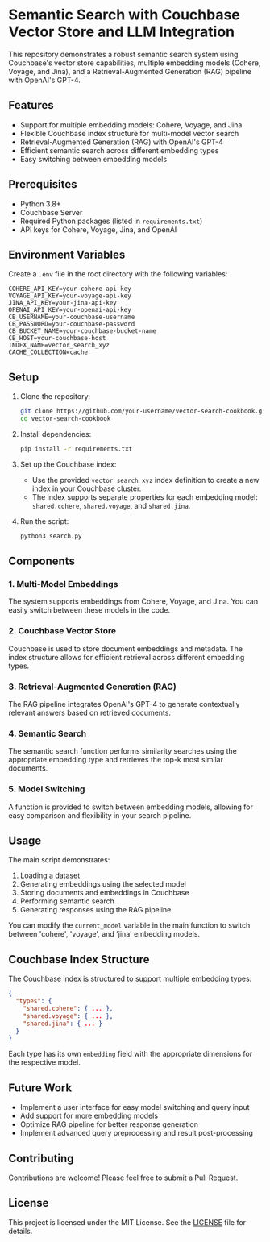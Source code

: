 # Semantic Search with Couchbase Vector Store and LLM Integration

This repository demonstrates a robust semantic search system using Couchbase's vector store capabilities, multiple embedding models (Cohere, Voyage, and Jina), and a Retrieval-Augmented Generation (RAG) pipeline with OpenAI's GPT-4.

## Features

- Support for multiple embedding models: Cohere, Voyage, and Jina
- Flexible Couchbase index structure for multi-model vector search
- Retrieval-Augmented Generation (RAG) with OpenAI's GPT-4
- Efficient semantic search across different embedding types
- Easy switching between embedding models

## Prerequisites

- Python 3.8+
- Couchbase Server
- Required Python packages (listed in `requirements.txt`)
- API keys for Cohere, Voyage, Jina, and OpenAI

## Environment Variables

Create a `.env` file in the root directory with the following variables:

```plaintext
COHERE_API_KEY=your-cohere-api-key
VOYAGE_API_KEY=your-voyage-api-key
JINA_API_KEY=your-jina-api-key
OPENAI_API_KEY=your-openai-api-key
CB_USERNAME=your-couchbase-username
CB_PASSWORD=your-couchbase-password
CB_BUCKET_NAME=your-couchbase-bucket-name
CB_HOST=your-couchbase-host
INDEX_NAME=vector_search_xyz
CACHE_COLLECTION=cache
```

## Setup

1. Clone the repository:
   ```bash
   git clone https://github.com/your-username/vector-search-cookbook.git
   cd vector-search-cookbook
   ```

2. Install dependencies:
   ```bash
   pip install -r requirements.txt
   ```

3. Set up the Couchbase index:
   - Use the provided `vector_search_xyz` index definition to create a new index in your Couchbase cluster.
   - The index supports separate properties for each embedding model: `shared.cohere`, `shared.voyage`, and `shared.jina`.

4. Run the script:
   ```bash
   python3 search.py
   ```

## Components

### 1. Multi-Model Embeddings
The system supports embeddings from Cohere, Voyage, and Jina. You can easily switch between these models in the code.

### 2. Couchbase Vector Store
Couchbase is used to store document embeddings and metadata. The index structure allows for efficient retrieval across different embedding types.

### 3. Retrieval-Augmented Generation (RAG)
The RAG pipeline integrates OpenAI's GPT-4 to generate contextually relevant answers based on retrieved documents.

### 4. Semantic Search
The semantic search function performs similarity searches using the appropriate embedding type and retrieves the top-k most similar documents.

### 5. Model Switching
A function is provided to switch between embedding models, allowing for easy comparison and flexibility in your search pipeline.

## Usage

The main script demonstrates:
1. Loading a dataset
2. Generating embeddings using the selected model
3. Storing documents and embeddings in Couchbase
4. Performing semantic search
5. Generating responses using the RAG pipeline

You can modify the `current_model` variable in the main function to switch between 'cohere', 'voyage', and 'jina' embedding models.

## Couchbase Index Structure

The Couchbase index is structured to support multiple embedding types:

```json
{
  "types": {
    "shared.cohere": { ... },
    "shared.voyage": { ... },
    "shared.jina": { ... }
  }
}
```

Each type has its own `embedding` field with the appropriate dimensions for the respective model.

## Future Work

- Implement a user interface for easy model switching and query input
- Add support for more embedding models
- Optimize RAG pipeline for better response generation
- Implement advanced query preprocessing and result post-processing

## Contributing

Contributions are welcome! Please feel free to submit a Pull Request.

## License

This project is licensed under the MIT License. See the [LICENSE](LICENSE) file for details.